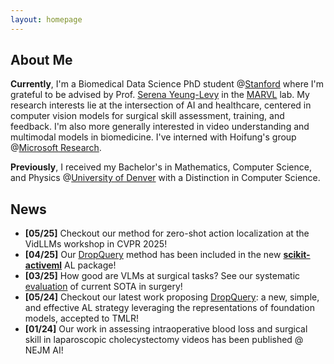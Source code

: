 ```yaml
---
layout: homepage
---
```


## About Me

**Currently**, I'm a Biomedical Data Science PhD student @[Stanford](https://www.stanford.edu/) where I'm grateful to be advised by Prof. [Serena Yeung-Levy](https://ai.stanford.edu/~syyeung/) in the [MARVL](https://marvl.stanford.edu/index.html) lab. My research interests lie at the intersection of AI and healthcare, centered in computer vision models for surgical skill assessment, training, and feedback. I'm also more generally interested in video understanding and multimodal models in biomedicine. I've interned with Hoifung's group @[Microsoft Research](https://www.microsoft.com/en-us/research/people/hoifung/).

**Previously**, I received my Bachelor's in Mathematics, Computer Science, and Physics @[University of Denver](https://www.du.edu/) with a Distinction in Computer Science.

## News

- **[05/25]** Checkout our method for zero-shot action localization at the VidLLMs workshop in CVPR 2025!
- **[04/25]** Our [DropQuery](https://github.com/sanketx/AL-foundation-models) method has been included in the new **[scikit-activeml](https://github.com/scikit-activeml/scikit-activeml)** AL package!
- **[03/25]** How good are VLMs at surgical tasks? See our systematic [evaluation](https://arxiv.org/abs/2504.02799) of current SOTA in surgery!
- **[05/24]** Checkout our latest work proposing [DropQuery](https://github.com/sanketx/AL-foundation-models): a new, simple, and effective AL strategy leveraging the representations of foundation models, accepted to TMLR!
- **[01/24]** Our work in assessing intraoperative blood loss and surgical skill in laparoscopic cholecystectomy videos has been published @ NEJM AI!
